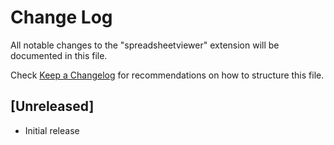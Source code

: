 # Change Log

All notable changes to the "spreadsheetviewer" extension will be documented in this file.

Check [Keep a Changelog](http://keepachangelog.com/) for recommendations on how to structure this file.

## [Unreleased]

- Initial release